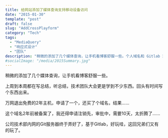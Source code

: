 ```yaml
---
title: 给网站添加了媒体查询支持移动设备访问
date: "2015-01-30"
template: "post"
draft: false
slug: "AddCrossPlayform"
category: "Tech"
tags:
  - "MediaQuery"
  - "响应式设计"
  - "团队"
description: "稍微的添加了几个媒体查询，让手机看博客舒服一些。个人域名和 Gitlab 落地。"
#socialImage: "/media/2015Summary.jpg"
---
```


稍微的添加了几个媒体查询，让手机看博客舒服一些。

上周到本周都在写总结，听总结，技术团队大会更是学到不少东西。回头有时间写个东西出来。

万网退出免费的2年主机，申请了一个，还买了个域名，结果……

这个域名2年前被备案了，我还得申请注销先，审批中，需要10天，太折腾了……

公司技术部内网的Git服务器终于弄好了，基于Gitlab，好玩哇，这回兄弟们又有的玩了。
